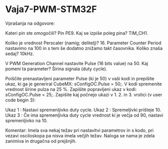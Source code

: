 # Vaja7-PWM-STM32F

Vprašanja na odgovore:

 Kateri pin ste omogočili? 
   Pin PE9. 
   Kaj se izpiše poleg pina?
   TIM_CH1.
   
 Koliko je vrednost Perscaler (namig; delitelj)?
   16.
 Parameter Counter Period nastavimo na 100 in s tem še dodatno znižamo takt časovnika. Koliko znaša sedaj?
   10kHz.

 V PWM Generation Channel nastavite Pulse (16 bits value) na 50. Kaj pomeni ta parameter?
   Širina signala (duty cycle).

Poiščite prenastavljeni parameter Pulse (ki je 50) v vaši kodi in prepišite ukaz, ki ga je generiral CubeMX: sConfigOC.Pulse = 50;.
V kodi spremenite vrednost širine pulza na 25 %. Zapišite popravljeni ukaz v kodi: sConfigOC.Pulse = 25;. Zapišite kaj počnejo ukazi
v 1. 2. in 3. vrstici (v user code begin 3):

  Ukaz 1 : Nastavi spremenljivko duty cycle.
  Ukaz 2 : Spremeljivki prišteje 10.
  Ukaz 3 : Če ima spremenljivka duty cycle vrednost ki je večja od 90, nastavi spremenljivko na 10.

Komentar: 
  Imela sva nekaj težav pri nastavitvi parametrov in s kodo, pri vezavi osciloskopa pa nisva imela večjih težav.
  Naloga se nama je zdela zanimiva in drugačna od prejšnjih.
